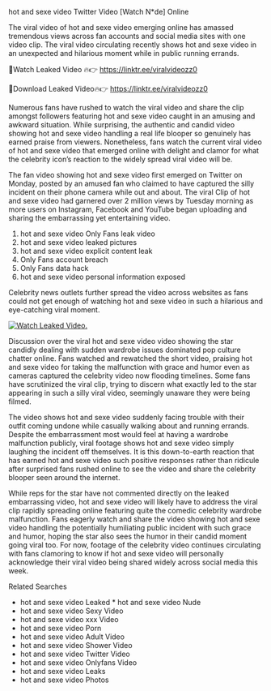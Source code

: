 ﻿hot and sexe video Twitter Video [Watch N*de] Online

The viral video of ﻿hot and sexe video emerging online has amassed tremendous views across fan accounts and social media sites with one video clip. The viral video circulating recently shows ﻿hot and sexe video in an unexpected and hilarious moment while in public running errands. 

🔴Watch Leaked Video 🔥👉  https://linktr.ee/viralvideozz0 

🔴Download Leaked Video🔥👉  https://linktr.ee/viralvideozz0 

Numerous fans have rushed to watch the viral video and share the clip amongst followers featuring ﻿hot and sexe video caught in an amusing and awkward situation. While surprising, the authentic and candid video showing ﻿hot and sexe video handling a real life blooper so genuinely has earned praise from viewers. Nonetheless, fans watch the current viral video of ﻿hot and sexe video that emerged online with delight and clamor for what the celebrity icon’s reaction to the widely spread viral video will be.

The fan video showing ﻿hot and sexe video first emerged on Twitter on Monday, posted by an amused fan who claimed to have captured the silly incident on their phone camera while out and about. The viral Clip of ﻿hot and sexe video had garnered over 2 million views by Tuesday morning as more users on Instagram, Facebook and YouTube began uploading and sharing the embarrassing yet entertaining video. 

1. ﻿hot and sexe video Only Fans leak video
2. ﻿hot and sexe video leaked pictures
3. ﻿hot and sexe video explicit content leak
4. Only Fans account breach
5. Only Fans data hack
6. ﻿hot and sexe video personal information exposed

Celebrity news outlets further spread the video across websites as fans could not get enough of watching ﻿hot and sexe video in such a hilarious and eye-catching viral moment. 

[![Watch Leaked Video.](https://miro.medium.com/v2/resize:fit:828/format:webp/1*cilzJN44JGOrTw9NJCrNHA.gif "Watch Leaked Video")](https://linktr.ee/viralvideozz0)

Discussion over the viral ﻿hot and sexe video video showing the star candidly dealing with sudden wardrobe issues dominated pop culture chatter online. Fans watched and rewatched the short video, praising ﻿hot and sexe video for taking the malfunction with grace and humor even as cameras captured the celebrity video now flooding timelines. Some fans have scrutinized the viral clip, trying to discern what exactly led to the star appearing in such a silly viral video, seemingly unaware they were being filmed.

The video shows ﻿hot and sexe video suddenly facing trouble with their outfit coming undone while casually walking about and running errands. Despite the embarrassment most would feel at having a wardrobe malfunction publicly, viral footage shows ﻿hot and sexe video simply laughing the incident off themselves. It is this down-to-earth reaction that has earned ﻿hot and sexe video such positive responses rather than ridicule after surprised fans rushed online to see the video and share the celebrity blooper seen around the internet.  

While reps for the star have not commented directly on the leaked embarrassing video, ﻿hot and sexe video will likely have to address the viral clip rapidly spreading online featuring quite the comedic celebrity wardrobe malfunction. Fans eagerly watch and share the video showing ﻿hot and sexe video handling the potentially humiliating public incident with such grace and humor, hoping the star also sees the humor in their candid moment going viral too. For now, footage of the celebrity video continues circulating with fans clamoring to know if ﻿hot and sexe video will personally acknowledge their viral video being shared widely across social media this week.

Related Searches
* ﻿hot and sexe video Leaked
﻿* hot and sexe video Nude
* ﻿hot and sexe video Sexy Video
* ﻿hot and sexe video xxx Video
* ﻿hot and sexe video Porn
* ﻿hot and sexe video Adult Video
* ﻿hot and sexe video Shower Video
* ﻿hot and sexe video Twitter Video
* ﻿hot and sexe video Onlyfans Video
* ﻿hot and sexe video Leaks
* ﻿hot and sexe video Photos